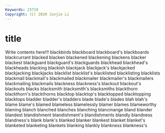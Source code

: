 ```yaml
---
Keywords: 23719
Copyright: (C) 2020 Junjie Li
---
```


# title

Write contents here!!!
blackbirds 
blackboard 
blackboard's 
blackboards 
blackcurrant 
blacked
blacken 
blackened 
blackening 
blackens 
blacker 
blackest 
blackguard 
blackguard's 
blackguards 
blackhead
blackhead's 
blackheads 
blacking 
blackish 
blackjack 
blackjack's 
blackjacked 
blackjacking 
blackjacks 
blacklist
blacklist's 
blacklisted 
blacklisting 
blacklists 
blackmail 
blackmail's 
blackmailed 
blackmailer 
blackmailer's 
blackmailers
blackmailing 
blackmails 
blackness 
blackness's 
blackout 
blackout's 
blackouts 
blacks 
blacksmith 
blacksmith's
blacksmiths 
blackthorn 
blackthorn's 
blackthorns 
blacktop 
blacktop's 
blacktopped 
blacktopping 
blacktops 
bladder
bladder's 
bladders 
blade 
blade's 
blades 
blah 
blah's 
blame 
blame's 
blamed
blameless 
blamelessly 
blamer 
blames 
blameworthy 
blaming 
blanch 
blanched 
blanches 
blanching
blancmange 
bland 
blander 
blandest 
blandishment 
blandishment's 
blandishments 
blandly 
blandness 
blandness's
blank 
blank's 
blanked 
blanker 
blankest 
blanket 
blanket's 
blanketed 
blanketing 
blankets
blanking 
blankly 
blankness 
blankness's 
